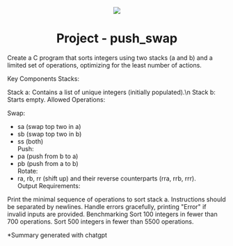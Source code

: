 <p align="center">
  <img src="https://github.com/B18a/42-project-badges/blob/main/badges/push_swape.png">
</p>

<h1 align="center">
  Project - push_swap
</h1>

Create a C program that sorts integers using two stacks (a and b) and a limited set of operations, optimizing for the least number of actions.

Key Components
Stacks:

Stack a: Contains a list of unique integers (initially populated).\n
Stack b: Starts empty.
Allowed Operations:

Swap:  
  - sa (swap top two in a)  
  - sb (swap top two in b)   
  - ss (both)  
Push:  
  - pa (push from b to a)  
  - pb (push from a to b)  
Rotate:  
  - ra, rb, rr (shift up) and their reverse counterparts (rra, rrb, rrr).  
Output Requirements:

Print the minimal sequence of operations to sort stack a.
Instructions should be separated by newlines.
Handle errors gracefully, printing "Error" if invalid inputs are provided.
Benchmarking
Sort 100 integers in fewer than 700 operations.
Sort 500 integers in fewer than 5500 operations.

*Summary generated with chatgpt
